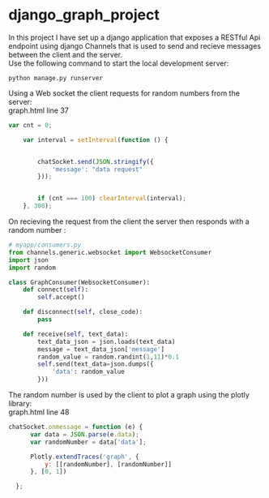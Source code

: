 # django_graph_project
In this project I have set up a django application that exposes a RESTful Api endpoint using django Channels 
that is used to send and recieve messages between the client and the server.<br/>
Use the following command to start the local development server:
```
python manage.py runserver
```
Using a Web socket the client requests for random numbers from the server:<br/>
graph.html line 37
```javascript
var cnt = 0;

    var interval = setInterval(function () {


        chatSocket.send(JSON.stringify({
            'message': "data request"
        }));


        if (cnt === 100) clearInterval(interval);
    }, 300);

```
On recieving the request from the client the server then responds with a random number :
```python
# myapp/consumers.py
from channels.generic.websocket import WebsocketConsumer
import json
import random

class GraphConsumer(WebsocketConsumer):
    def connect(self):
        self.accept()

    def disconnect(self, close_code):
        pass

    def receive(self, text_data):
        text_data_json = json.loads(text_data)
        message = text_data_json['message']
        random_value = random.randint(1,11)*0.1
        self.send(text_data=json.dumps({
            'data': random_value
        }))
  ```
  The random number is used by the client to plot a graph using the plotly library:<br/>
  graph.html line 48
  ```javascript
  chatSocket.onmessage = function (e) {
        var data = JSON.parse(e.data);
        var randomNumber = data['data'];

        Plotly.extendTraces('graph', {
            y: [[randomNumber], [randomNumber]]
        }, [0, 1])

    };
  ```
 
